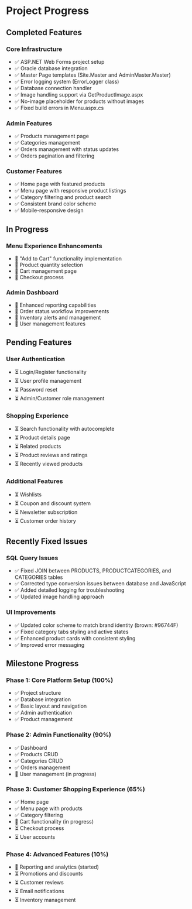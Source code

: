 # Project Progress

## Completed Features

### Core Infrastructure
- ✅ ASP.NET Web Forms project setup
- ✅ Oracle database integration
- ✅ Master Page templates (Site.Master and AdminMaster.Master)
- ✅ Error logging system (ErrorLogger class)
- ✅ Database connection handler
- ✅ Image handling support via GetProductImage.aspx
- ✅ No-image placeholder for products without images
- ✅ Fixed build errors in Menu.aspx.cs

### Admin Features
- ✅ Products management page
- ✅ Categories management
- ✅ Orders management with status updates
- ✅ Orders pagination and filtering

### Customer Features
- ✅ Home page with featured products
- ✅ Menu page with responsive product listings
- ✅ Category filtering and product search
- ✅ Consistent brand color scheme
- ✅ Mobile-responsive design

## In Progress

### Menu Experience Enhancements
- 🔄 "Add to Cart" functionality implementation
- 🔄 Product quantity selection
- 🔄 Cart management page
- 🔄 Checkout process

### Admin Dashboard
- 🔄 Enhanced reporting capabilities
- 🔄 Order status workflow improvements
- 🔄 Inventory alerts and management
- 🔄 User management features

## Pending Features

### User Authentication
- ⏳ Login/Register functionality
- ⏳ User profile management
- ⏳ Password reset
- ⏳ Admin/Customer role management

### Shopping Experience
- ⏳ Search functionality with autocomplete
- ⏳ Product details page
- ⏳ Related products
- ⏳ Product reviews and ratings
- ⏳ Recently viewed products

### Additional Features
- ⏳ Wishlists
- ⏳ Coupon and discount system
- ⏳ Newsletter subscription
- ⏳ Customer order history

## Recently Fixed Issues

### SQL Query Issues
- ✅ Fixed JOIN between PRODUCTS, PRODUCTCATEGORIES, and CATEGORIES tables
- ✅ Corrected type conversion issues between database and JavaScript
- ✅ Added detailed logging for troubleshooting
- ✅ Updated image handling approach

### UI Improvements
- ✅ Updated color scheme to match brand identity (brown: #96744F)
- ✅ Fixed category tabs styling and active states
- ✅ Enhanced product cards with consistent styling
- ✅ Improved error messaging

## Milestone Progress

### Phase 1: Core Platform Setup (100%)
- ✅ Project structure
- ✅ Database integration
- ✅ Basic layout and navigation
- ✅ Admin authentication
- ✅ Product management

### Phase 2: Admin Functionality (90%)
- ✅ Dashboard
- ✅ Products CRUD
- ✅ Categories CRUD
- ✅ Orders management
- 🔄 User management (in progress)

### Phase 3: Customer Shopping Experience (65%)
- ✅ Home page
- ✅ Menu page with products
- ✅ Category filtering
- 🔄 Cart functionality (in progress)
- ⏳ Checkout process
- ⏳ User accounts

### Phase 4: Advanced Features (10%)
- 🔄 Reporting and analytics (started)
- ⏳ Promotions and discounts
- ⏳ Customer reviews
- ⏳ Email notifications
- ⏳ Inventory management